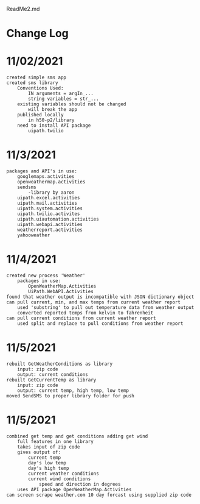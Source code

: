 ReadMe2.md

# Change Log

# 11/02/2021
    created simple sms app
    created sms library
        Conventions Used:
            IN arguments = argIn_...
            string variables = str_...
        existing variables should not be changed
            will break the app
        published locally
            in h50-p2/library
        need to install API package
            uipath.twilio

# 11/3/2021
    packages and API's in use:
        googlemaps.activities
        openweathermap.activities
        sendsms
            -library by aaron
        uipath.excel.activities
        uipath.mail.activities
        uipath.system.activities
        uipath.twilio.activites
        uipath.uiautomation.activities
        uipath.webapi.activities
        weatherreport.activities
        yahooweather

# 11/4/2021
    created new process 'Weather'
        packages in use:
            OpenWeatherMap.Activities
            UiPath.WebAPI.Activities
    found that weather output is incompatible with JSON dictionary object
    can pull current, min, and max temps from current weather report
        used 'substring' to pull out temperature data from weather output
        converted reported temps from kelvin to fahrenheit
    can pull current conditions from current weather report
        used split and replace to pull conditions from weather report

# 11/5/2021
    rebuilt GetWeatherConditions as library
        input: zip code
        output: current conditions
    rebuilt GetCurrentTemp as library
        input: zip code
        output: current temp, high temp, low temp
    moved SendSMS to proper library folder for push

# 11/5/2021
    combined get temp and get conditions adding get wind
        full features in one library
        takes input of zip code
        gives output of:
            current temp
            day's low temp
            day's high temp
            current weather conditions
            current wind conditions
                speed and direction in degrees
        uses API package OpenWeatherMap.Activities
    can screen scrape weather.com 10 day forcast using supplied zip code
    




    